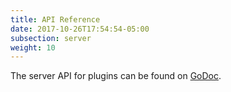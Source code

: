 ```yaml
---
title: API Reference
date: 2017-10-26T17:54:54-05:00
subsection: server
weight: 10
---
```


The server API for plugins can be found on [GoDoc](https://godoc.org/github.com/mattermost/mattermost-server/plugin).
